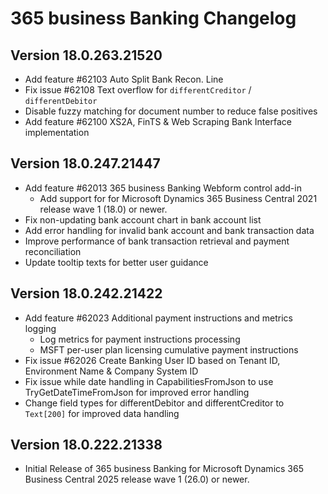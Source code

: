 # 365 business Banking Changelog

## Version 18.0.263.21520

- Add feature #62103 Auto Split Bank Recon. Line
- Fix issue #62108 Text overflow for `differentCreditor` / `differentDebitor`
- Disable fuzzy matching for document number to reduce false positives
- Add feature #62100 XS2A, FinTS & Web Scraping Bank Interface implementation

## Version 18.0.247.21447

- Add feature #62013 365 business Banking Webform control add-in
  - Add support for for Microsoft Dynamics 365 Business Central 2021 release wave 1 (18.0) or newer.
- Fix non-updating bank account chart in bank account list
- Add error handling for invalid bank account and bank transaction data
- Improve performance of bank transaction retrieval and payment reconciliation
- Update tooltip texts for better user guidance

## Version 18.0.242.21422

- Add feature #62023 Additional payment instructions and metrics logging
  - Log metrics for payment instructions processing
  - MSFT per-user plan licensing cumulative payment instructions
- Fix issue #62026 Create Banking User ID based on Tenant ID, Environment Name & Company System ID
- Fix issue while date handling in CapabilitiesFromJson to use TryGetDateTimeFromJson for improved error handling
- Change field types for differentDebitor and differentCreditor to `Text[200]` for improved data handling

## Version 18.0.222.21338

- Initial Release of 365 business Banking for Microsoft Dynamics 365 Business Central 2025 release wave 1 (26.0) or newer.
